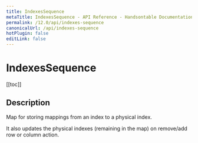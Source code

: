 ```yaml
---
title: IndexesSequence
metaTitle: IndexesSequence - API Reference - Handsontable Documentation
permalink: /12.0/api/indexes-sequence
canonicalUrl: /api/indexes-sequence
hotPlugin: false
editLink: false
---
```


# IndexesSequence

[[toc]]

## Description

Map for storing mappings from an index to a physical index.

It also updates the physical indexes (remaining in the map) on remove/add row or column action.



